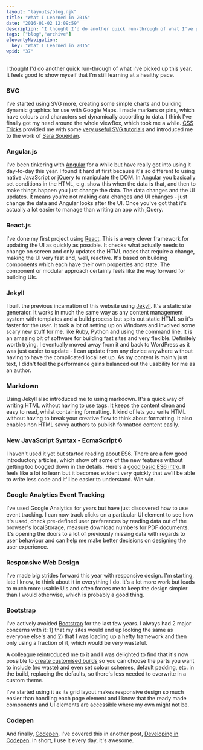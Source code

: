 ```yaml
---
layout: "layouts/blog.njk"
title: "What I Learned in 2015"
date: "2016-01-02 12:09:59"
description: "I thought I'd do another quick run-through of what I've picked up this year"
tags: ["blog","archive"]
eleventyNavigation:
  key: "What I Learned in 2015"
wpid: "37"
---
```

I thought I'd do another quick run-through of what I've picked up this year. It feels good to show myself that I'm still learning at a healthy pace.
<h3>SVG</h3>
I've started using SVG more, creating some simple charts and building dynamic graphics for use with Google Maps. I made markers or pins, which have colours and characters set dynamically according to data. I think I've finally got my head around the whole viewBox, which took me a while. <a href="https://css-tricks.com/search-results/?q=svg" target="_blank">CSS Tricks</a> provided me with some <a href="https://css-tricks.com/search-results/?q=svg" target="_blank">very useful SVG tutorials</a> and introduced me to the work of <a href="https://sarasoueidan.com/" target="_blank">Sara Soueidan</a>.
<h3>Angular.js</h3>
I've been tinkering with <a href="https://angularjs.org/" target="_blank">Angular</a> for a while but have really got into using it day-to-day this year. I found it hard at first because it's so different to using native JavaScript or jQuery to manipulate the DOM. In Angular you basically set conditions in the HTML, e.g. show this when the data is that, and then to make things happen you just change the data. The data changes and the UI updates. It means you're not making data changes and UI changes - just change the data and Angular looks after the UI. Once you've got that it's actually a lot easier to manage than writing an app with jQuery.
<h3>React.js</h3>
I've done my first project using <a href="https://facebook.github.io/react/" target="_blank">React</a>. This is a very clever framework for updating the UI as quickly as possible. It checks what actually needs to change on screen and only updates the HTML nodes that require a change, making the UI very fast and, well, reactive. It's based on building components which each have their own properties and state. The component or modular approach certainly feels like the way forward for building UIs.
<h3>Jekyll</h3>
I built the previous incarnation of this website using <a href="https://jekyllrb.com/" target="_blank">Jekyll</a>. It's a static site generator. It works in much the same way as any content management system with templates and a build process but spits out static HTML so it's faster for the user. It took a lot of setting up on Windows and involved some scary new stuff for me, like Ruby, Python and using the command line. It is an amazing bit of software for building fast sites and very flexible. Definitely worth trying. I eventually moved away from it and back to WordPress as it was just easier to update - I can update from any device anywhere without having to have the complicated local set up. As my content is mainly just text, I didn't feel the performance gains balanced out the usability for me as an author.
<h3>Markdown</h3>
Using Jekyll also introduced me to using markdown. It's a quick way of writing HTML without having to use tags. It keeps the content clean and easy to read, whilst containing formatting. It kind of lets you write HTML without having to break your creative flow to think about formatting. It also enables non HTML savvy authors to publish formatted content easily.
<h3>New JavaScript Syntax - EcmaScript 6</h3>
I haven't used it yet but started reading about ES6. There are a few good introductory articles, which show off some of the new features without getting too bogged down in the details. Here's a <a href="http://www.felixrieseberg.com/ecmascript6-introduction/" target="_blank">good basic ES6 intro</a>. It feels like a lot to learn but it becomes evident very quickly that we'll be able to write less code and it'll be easier to understand. Win win.
<h3>Google Analytics Event Tracking</h3>
I've used Google Analytics for years but have just discovered how to use event tracking. I can now track clicks on a particular UI element to see how it's used, check pre-defined user preferences by reading data out of the browser's localStorage, measure download numbers for PDF documents. It's opening the doors to a lot of previously missing data with regards to user behaviour and can help me make better decisions on designing the user experience.
<h3>Responsive Web Design</h3>
I've made big strides forward this year with responsive design. I'm starting, late I know, to think about it in everything I do. It's a lot more work but leads to much more usable UIs and often forces me to keep the design simpler than I would otherwise, which is probably a good thing.
<h3>Bootstrap</h3>
I've actively avoided <a href="http://getbootstrap.com/" target="_blank">Bootstrap</a> for the last few years. I always had 2 major concerns with it: 1) that my sites would end up looking the same as everyone else's and 2) that I was loading up a hefty framework and then only using a fraction of it, which would be very wasteful.

A colleague reintroduced me to it and I was delighted to find that it's now possible to <a href="http://getbootstrap.com/customize/" target="_blank">create customised builds</a> so you can choose the parts you want to include (no waste) and even set colour schemes, default padding, etc. in the build, replacing the defaults, so there's less needed to overwrite in a custom theme.

I've started using it as its grid layout makes responsive design so much easier than handling each page element and I know that the ready made components and UI elements are accessible where my own might not be.
<h3>Codepen</h3>
And finally, <a href="https://codepen.io" target="_blank">Codepen</a>. I've covered this in another post, <a href="http://chrissmith.xyz/developing-in-codepen/" target="_blank">Developing in Codepen</a>. In short, I use it every day, it's awesome.